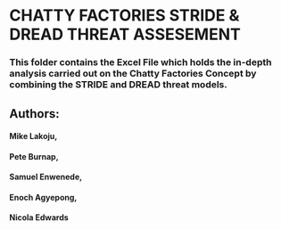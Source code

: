 # CHATTY FACTORIES STRIDE & DREAD THREAT ASSESEMENT
### This folder contains the Excel File which holds the in-depth analysis carried out on the Chatty Factories Concept by combining the STRIDE and DREAD threat models. 

## Authors:
#### Mike Lakoju, 
#### Pete Burnap, 
#### Samuel Enwenede,
#### Enoch Agyepong,
#### Nicola Edwards
